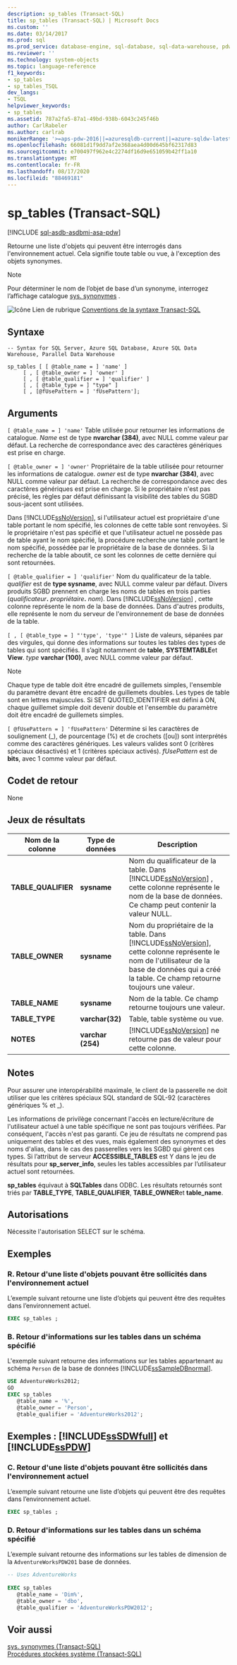 ```yaml
---
description: sp_tables (Transact-SQL)
title: sp_tables (Transact-SQL) | Microsoft Docs
ms.custom: ''
ms.date: 03/14/2017
ms.prod: sql
ms.prod_service: database-engine, sql-database, sql-data-warehouse, pdw
ms.reviewer: ''
ms.technology: system-objects
ms.topic: language-reference
f1_keywords:
- sp_tables
- sp_tables_TSQL
dev_langs:
- TSQL
helpviewer_keywords:
- sp_tables
ms.assetid: 787a2fa5-87a1-49bd-938b-6043c245f46b
author: CarlRabeler
ms.author: carlrab
monikerRange: '>=aps-pdw-2016||=azuresqldb-current||=azure-sqldw-latest||>=sql-server-2016||=sqlallproducts-allversions||>=sql-server-linux-2017||=azuresqldb-mi-current'
ms.openlocfilehash: 66081d1f9dd7af2e368aea4d00d645bf62317d83
ms.sourcegitcommit: e700497f962e4c2274df16d9e651059b42ff1a10
ms.translationtype: MT
ms.contentlocale: fr-FR
ms.lasthandoff: 08/17/2020
ms.locfileid: "88469181"
---
```

# <a name="sp_tables-transact-sql"></a>sp_tables (Transact-SQL)
[!INCLUDE [sql-asdb-asdbmi-asa-pdw](../../includes/applies-to-version/sql-asdb-asdbmi-asa-pdw.md)]

  Retourne une liste d'objets qui peuvent être interrogés dans l'environnement actuel. Cela signifie toute table ou vue, à l'exception des objets synonymes.  
  
> [!NOTE]  
>  Pour déterminer le nom de l’objet de base d’un synonyme, interrogez l’affichage catalogue [sys. synonymes](../../relational-databases/system-catalog-views/sys-synonyms-transact-sql.md) .  
  
 ![Icône Lien de rubrique](../../database-engine/configure-windows/media/topic-link.gif "Icône du lien de rubrique") [Conventions de la syntaxe Transact-SQL](../../t-sql/language-elements/transact-sql-syntax-conventions-transact-sql.md)  
  
## <a name="syntax"></a>Syntaxe  
  
```syntaxsql  
-- Syntax for SQL Server, Azure SQL Database, Azure SQL Data Warehouse, Parallel Data Warehouse  
  
sp_tables [ [ @table_name = ] 'name' ]   
     [ , [ @table_owner = ] 'owner' ]   
     [ , [ @table_qualifier = ] 'qualifier' ]   
     [ , [ @table_type = ] "type" ]   
     [ , [@fUsePattern = ] 'fUsePattern'];  
```  
  
## <a name="arguments"></a>Arguments  
`[ @table_name = ] 'name'` Table utilisée pour retourner les informations de catalogue. *Name* est de type **nvarchar (384)**, avec NULL comme valeur par défaut. La recherche de correspondance avec des caractères génériques est prise en charge.  
  
`[ @table_owner = ] 'owner'` Propriétaire de la table utilisée pour retourner les informations de catalogue. *owner* est de type **nvarchar (384)**, avec NULL comme valeur par défaut. La recherche de correspondance avec des caractères génériques est prise en charge. Si le propriétaire n'est pas précisé, les règles par défaut définissant la visibilité des tables du SGBD sous-jacent sont utilisées.  
  
 Dans [!INCLUDE[ssNoVersion](../../includes/ssnoversion-md.md)], si l'utilisateur actuel est propriétaire d'une table portant le nom spécifié, les colonnes de cette table sont renvoyées. Si le propriétaire n'est pas spécifié et que l'utilisateur actuel ne possède pas de table ayant le nom spécifié, la procédure recherche une table portant le nom spécifié, possédée par le propriétaire de la base de données. Si la recherche de la table aboutit, ce sont les colonnes de cette dernière qui sont retournées.  
  
`[ @table_qualifier = ] 'qualifier'` Nom du qualificateur de la table. *qualifier* est de **type sysname**, avec NULL comme valeur par défaut. Divers produits SGBD prennent en charge les noms de tables en trois parties (_qualificateur_**.** _propriétaire_**.** _nom_). Dans [!INCLUDE[ssNoVersion](../../includes/ssnoversion-md.md)] , cette colonne représente le nom de la base de données. Dans d'autres produits, elle représente le nom du serveur de l'environnement de base de données de la table.  
  
``[ , [ @table_type = ] "'type', 'type'" ]`` Liste de valeurs, séparées par des virgules, qui donne des informations sur toutes les tables des types de tables qui sont spécifiés. Il s’agit notamment de **table**, **SYSTEMTABLE**et **View**. *type* **varchar (100)**, avec NULL comme valeur par défaut.  
  
> [!NOTE]  
>  Chaque type de table doit être encadré de guillemets simples, l'ensemble du paramètre devant être encadré de guillemets doubles. Les types de table sont en lettres majuscules. Si SET QUOTED_IDENTIFIER est défini à ON, chaque guillemet simple doit devenir double et l'ensemble du paramètre doit être encadré de guillemets simples.  
  
`[ @fUsePattern = ] 'fUsePattern'` Détermine si les caractères de soulignement (_), de pourcentage (%) et de crochets ([ou]) sont interprétés comme des caractères génériques. Les valeurs valides sont 0 (critères spéciaux désactivés) et 1 (critères spéciaux activés). *fUsePattern* est de **bits**, avec 1 comme valeur par défaut.  
  
## <a name="return-code-values"></a>Codet de retour  
 None  
  
## <a name="result-sets"></a>Jeux de résultats  
  
|Nom de la colonne|Type de données|Description|  
|-----------------|---------------|-----------------|  
|**TABLE_QUALIFIER**|**sysname**|Nom du qualificateur de la table. Dans [!INCLUDE[ssNoVersion](../../includes/ssnoversion-md.md)] , cette colonne représente le nom de la base de données. Ce champ peut contenir la valeur NULL.|  
|**TABLE_OWNER**|**sysname**|Nom du propriétaire de la table. Dans [!INCLUDE[ssNoVersion](../../includes/ssnoversion-md.md)], cette colonne représente le nom de l'utilisateur de la base de données qui a créé la table. Ce champ retourne toujours une valeur.|  
|**TABLE_NAME**|**sysname**|Nom de la table. Ce champ retourne toujours une valeur.|  
|**TABLE_TYPE**|**varchar(32)**|Table, table système ou vue.|  
|**NOTES**|**varchar (254)**|[!INCLUDE[ssNoVersion](../../includes/ssnoversion-md.md)] ne retourne pas de valeur pour cette colonne.|  
  
## <a name="remarks"></a>Notes  
 Pour assurer une interopérabilité maximale, le client de la passerelle ne doit utiliser que les critères spéciaux SQL standard de SQL-92 (caractères génériques % et _).  
  
 Les informations de privilège concernant l'accès en lecture/écriture de l'utilisateur actuel à une table spécifique ne sont pas toujours vérifiées. Par conséquent, l'accès n'est pas garanti. Ce jeu de résultats ne comprend pas uniquement des tables et des vues, mais également des synonymes et des noms d'alias, dans le cas des passerelles vers les SGBD qui gèrent ces types. Si l’attribut de serveur **ACCESSIBLE_TABLES** est Y dans le jeu de résultats pour **sp_server_info**, seules les tables accessibles par l’utilisateur actuel sont retournées.  
  
 **sp_tables** équivaut à **SQLTables** dans ODBC. Les résultats retournés sont triés par **TABLE_TYPE**, **TABLE_QUALIFIER**, **TABLE_OWNER**et **table_name**.  
  
## <a name="permissions"></a>Autorisations  
 Nécessite l'autorisation SELECT sur le schéma.  
  
## <a name="examples"></a>Exemples  
  
### <a name="a-returning-a-list-of-objects-that-can-be-queried-in-the-current-environment"></a>R. Retour d'une liste d'objets pouvant être sollicités dans l'environnement actuel  
 L’exemple suivant retourne une liste d’objets qui peuvent être des requêtes dans l’environnement actuel.  
  
```sql  
EXEC sp_tables ;  
```  
  
### <a name="b-returning-information-about-the-tables-in-a-specified-schema"></a>B. Retour d'informations sur les tables dans un schéma spécifié  
 L'exemple suivant retourne des informations sur les tables appartenant au schéma `Person` de la base de données [!INCLUDE[ssSampleDBnormal](../../includes/sssampledbnormal-md.md)].  
  
```sql  
USE AdventureWorks2012;  
GO  
EXEC sp_tables   
   @table_name = '%',  
   @table_owner = 'Person',  
   @table_qualifier = 'AdventureWorks2012';  
```  
  
## <a name="examples-sssdwfull-and-sspdw"></a>Exemples : [!INCLUDE[ssSDWfull](../../includes/sssdwfull-md.md)] et [!INCLUDE[ssPDW](../../includes/sspdw-md.md)]  
  
### <a name="c-returning-a-list-of-objects-that-can-be-queried-in-the-current-environment"></a>C. Retour d'une liste d'objets pouvant être sollicités dans l'environnement actuel  
 L’exemple suivant retourne une liste d’objets qui peuvent être des requêtes dans l’environnement actuel.  
  
```sql  
EXEC sp_tables ;  
```  
  
### <a name="d-returning-information-about-the-tables-in-a-specified-schema"></a>D. Retour d'informations sur les tables dans un schéma spécifié  
 L’exemple suivant retourne des informations sur les tables de dimension de la `AdventureWorksPDW201` base de données.  
  
```sql  
-- Uses AdventureWorks  
  
EXEC sp_tables   
   @table_name = 'Dim%',  
   @table_owner = 'dbo',  
   @table_qualifier = 'AdventureWorksPDW2012';  
```  
  
## <a name="see-also"></a>Voir aussi  
 [sys. synonymes &#40;Transact-SQL&#41;](../../relational-databases/system-catalog-views/sys-synonyms-transact-sql.md)   
 [Procédures stockées système &#40;Transact-SQL&#41;](../../relational-databases/system-stored-procedures/system-stored-procedures-transact-sql.md)  
  
  


